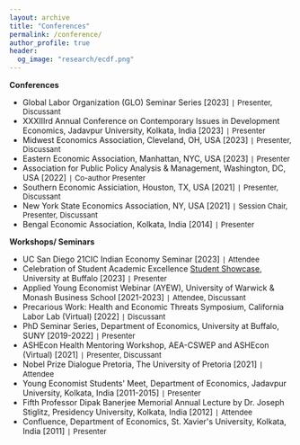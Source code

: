 ```yaml
---
layout: archive
title: "Conferences"
permalink: /conference/
author_profile: true
header:
  og_image: "research/ecdf.png"
---
```


**Conferences**
- Global Labor Organization (GLO) Seminar Series [2023] `|` <span style="font-size:13px;"> Presenter, Discussant </span>
- XXXIIIrd Annual Conference on Contemporary Issues in Development Economics, Jadavpur University, Kolkata, India [2023] `|` <span style="font-size:13px;"> Presenter </span>
- Midwest Economics Association, Cleveland, OH, USA [2023] `|` <span style="font-size:13px;"> Presenter, Discussant </span>
- Eastern Economic Association, Manhattan, NYC, USA [2023] `|` <span style="font-size:13px;"> Presenter </span>
- Association for Public Policy Analysis & Management, Washington, DC, USA [2022] `|` <span style="font-size:13px;"> Co-author Presenter </span>
- Southern Economic Assiciation, Houston, TX, USA [2021]  `|` <span style="font-size:13px;"> Presenter, Discussant </span>
- New York State Economics Association, NY, USA [2021] `|` <span style="font-size:13px;"> Session Chair, Presenter, Discussant </span>
- Bengal Economic Association, Kolkata, India [2014]  `|` <span style="font-size:13px;"> Presenter </span>

**Workshops/ Seminars**
- UC San Diego 21CIC Indian Economy Seminar [2023] `|` <span style="font-size:13px;"> Attendee </span>
- Celebration of Student Academic Excellence [Student Showcase](https://www.buffalo.edu/celebration-of-academic-excellence/StudentExcellence/showcase/school-showcase.html#4), University at Buffalo [2023] `|` <span style="font-size:13px;"> Presenter </span>
- Applied Young Economist Webinar (AYEW), University of Warwick & Monash Business School [2021-2023] `|` <span style="font-size:13px;"> Attendee, Discussant </span>
- Precarious Work: Health and Economic Threats Symposium, California Labor Lab (Virtual) [2022] `|` <span style="font-size:13px;"> Discussant </span>
- PhD Seminar Series, Department of Economics, University at Buffalo, SUNY [2019-2022] `|` <span style="font-size:13px;"> Presenter </span>
- ASHEcon Health Mentoring Workshop, AEA-CSWEP and ASHEcon (Virtual) [2021] `|` <span style="font-size:13px;"> Presenter, Discussant </span>
- Nobel Prize Dialogue Pretoria, The University of Pretoria [2021] `|` <span style="font-size:13px;"> Attendee </span>
- Young Economist Students' Meet, Department of Economics, Jadavpur University, Kolkata, India [2011-2015] `|` <span style="font-size:13px;"> Presenter </span>
- Fifth Professor Dipak Banerjee Memorial Annual Lecture by Dr. Joseph Stiglitz, Presidency University, Kolkata, India [2012] `|` <span style="font-size:13px;"> Attendee </span>
- Confluence, Department of Economics, St. Xavier's University, Kolkata, India [2011] `|` <span style="font-size:13px;"> Presenter </span>



